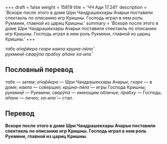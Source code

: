 +++
draft = false
weight = 15819
title = 'ЧЧ Ади 17.241'
description = 'Вскоре после этого в доме Шри Чандрашекхары Ачарьи поставили спектакль по описанию игр Кришны. Господь играл в нем роль Рукмини, главной из цариц Кришны.'
summary = 'Вскоре после этого в доме Шри Чандрашекхары Ачарьи поставили спектакль по описанию игр Кришны. Господь играл в нем роль Рукмини, главной из цариц Кришны.'
+++

_табе а̄ча̄рйера гхаре каила кр̣шн̣а-лӣла̄  
рукмин̣ӣ-сварӯпа прабху а̄пане ха-ила̄_

## Пословный перевод

_табе_ — затем; _а̄ча̄рйера_ — Шри Чандрашекхары Ачарьи; _гхаре_ — в доме; _каила_ — совершил; _кр̣шн̣а_\-_лӣла̄_ — игры Господа Кришны; _рукмин̣ӣ_ — Рукмини; _сварӯпа_ — имеющим обличье; _прабху_ — Господь; _а̄пане_ — лично; _ха_\-_ила̄_ — стал.

## Перевод

**Вскоре после этого в доме Шри Чандрашекхары Ачарьи поставили спектакль по описанию игр Кришны. Господь играл в нем роль Рукмини, главной из цариц Кришны.**
